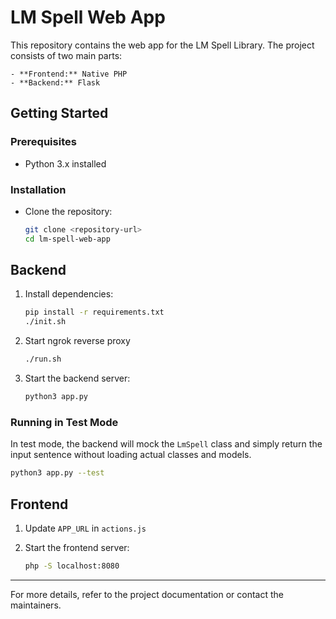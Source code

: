 # LM Spell Web App

This repository contains the web app for the LM Spell Library. The project consists of two main parts:

    - **Frontend:** Native PHP
    - **Backend:** Flask

## Getting Started

### Prerequisites

- Python 3.x installed

### Installation

- Clone the repository:
    ```bash
    git clone <repository-url>
    cd lm-spell-web-app
    ```

## Backend

1. Install dependencies:
    ```bash
    pip install -r requirements.txt
    ./init.sh
    ```

2. Start ngrok reverse proxy
    ```bash
    ./run.sh
    ```

3. Start the backend server:

    ```bash
    python3 app.py
    ```

### Running in Test Mode

In test mode, the backend will mock the `LmSpell` class and simply return the input sentence without loading actual classes and models.

```bash
python3 app.py --test
```


## Frontend
1. Update `APP_URL` in `actions.js`

2. Start the frontend server:

    ```bash
    php -S localhost:8080
    ```

---

For more details, refer to the project documentation or contact the maintainers.